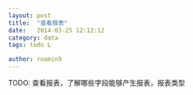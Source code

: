 ```yaml
---
layout: post
title:  "查看报表"
date:   2014-03-25 12:12:12
category: data
tags: todo L

author: roamin9
---
```


TODO: 查看报表，了解哪些字段能够产生报表，报表类型
